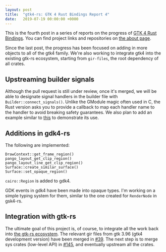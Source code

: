```yaml
---
layout: post
title:  "gtk4-rs: GTK 4 Rust Bindings Report 4"
date:   2019-07-19 00:00:00 +0000
---
```


This is the fourth post in a series of reports on the progress of [GTK 4 Rust Bindings](https://summerofcode.withgoogle.com/projects/#5172521249275904). You can find project links and repositories on [the about page](https://sfanxiang.github.io/gsoc-2019/about/).

Since the last post, the progress has been focused on adding in more objects to all of the gtk4 family. We're also working to integrate gtk4 into the existing gtk-rs ecosystem, starting from `gir-files`, the root dependency of all crates.

## Upstreaming builder signals

Although the pull request is still under review, once it's merged, we will be able to designate signal handlers in the builder file with `Builder::connect_signals()`. Unlike the GModule magic often used in C, the Rust version asks you to provide a callback to map each handler name to the handler to avoid breaking safety guarantees. We also plan to add an example similar to [this](https://github.com/sfanxiang/gtk-rs-examples4/blob/6ee2e6b3087c01cdc3a766feafb3d5520cd8ca01/src/bin/builder_signal.rs) to demonstrate its use.

## Additions in gdk4-rs

The following are implemented:
```
DrawContext::get_frame_region()
pango_layout_get_clip_region()
pango_layout_line_get_clip_region()
Surface::create_similar_surface()
Surface::set_opaque_region()
```

`cairo::Region` is added to gdk4.

GDK events in gdk4 have been made into opaque types. I'm working on a simple typing system for them, similar to the one created for `RenderNode` in gsk4-rs.

## Integration with gtk-rs

The ultimate goal of this project is, of course, to integrate all the work back into [the gtk-rs ecosystem](https://gtk-rs.org/). The relevant gir files from gtk 3.96 (gtk4 development version) have been merged in [#39](https://github.com/gtk-rs/gir-files/pull/39). The next step is to merge sys crates (low-level API) in [#145](https://github.com/gtk-rs/sys/pull/145), and eventually upstream all the crates.
